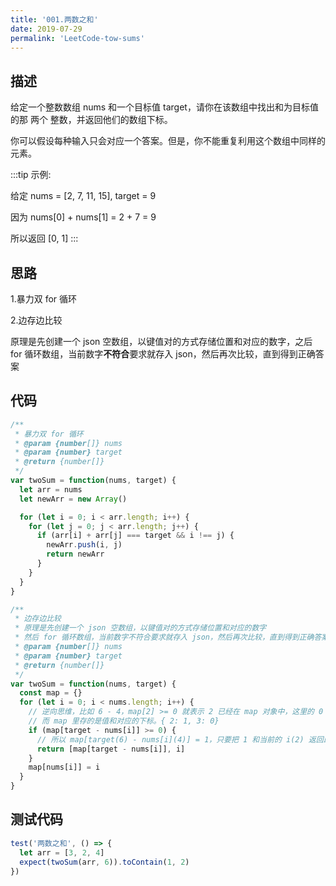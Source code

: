 ```yaml
---
title: '001.两数之和'
date: 2019-07-29
permalink: 'LeetCode-tow-sums'
---
```


## 描述

给定一个整数数组 nums 和一个目标值 target，请你在该数组中找出和为目标值的那 两个 整数，并返回他们的数组下标。

你可以假设每种输入只会对应一个答案。但是，你不能重复利用这个数组中同样的元素。

:::tip
示例:

给定 nums = [2, 7, 11, 15], target = 9

因为 nums[0] + nums[1] = 2 + 7 = 9

所以返回 [0, 1]
:::

## 思路

1.暴力双 for 循环

2.边存边比较

原理是先创建一个 json 空数组，以键值对的方式存储位置和对应的数字，之后 for 循环数组，当前数字**不符合**要求就存入 json，然后再次比较，直到得到正确答案

## 代码

```js
/**
 * 暴力双 for 循环
 * @param {number[]} nums
 * @param {number} target
 * @return {number[]}
 */
var twoSum = function(nums, target) {
  let arr = nums
  let newArr = new Array()

  for (let i = 0; i < arr.length; i++) {
    for (let j = 0; j < arr.length; j++) {
      if (arr[i] + arr[j] === target && i !== j) {
        newArr.push(i, j)
        return newArr
      }
    }
  }
}
```

```js
/**
 * 边存边比较
 * 原理是先创建一个 json 空数组，以键值对的方式存储位置和对应的数字
 * 然后 for 循环数组，当前数字不符合要求就存入 json，然后再次比较，直到得到正确答案
 * @param {number[]} nums
 * @param {number} target
 * @return {number[]}
 */
var twoSum = function(nums, target) {
  const map = {}
  for (let i = 0; i < nums.length; i++) {
    // 逆向思维，比如 6 - 4，map[2] >= 0 就表示 2 已经在 map 对象中，这里的 0 其实是下标
    // 而 map 里存的是值和对应的下标。{ 2: 1, 3: 0}
    if (map[target - nums[i]] >= 0) {
      // 所以 map[target(6) - nums[i](4)] = 1，只要把 1 和当前的 i(2) 返回即可
      return [map[target - nums[i]], i]
    }
    map[nums[i]] = i
  }
}
```

## 测试代码

```js
test('两数之和', () => {
  let arr = [3, 2, 4]
  expect(twoSum(arr, 6)).toContain(1, 2)
})
```
